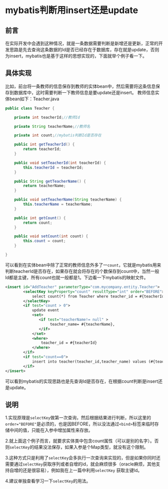 # mybatis判断用insert还是update

## 前言

在实际开发中会遇到这种情况，就是一条数据需要判断是新增还是更新，正常的开发思路是先去查询这条数据的Id是否已经存在于数据库，存在就是update，否则为insert，mybatis也是基于这样的思想实现的，下面就举个例子看一下。

## 具体实现

比如，前台将一条教师的信息保存到教师的实体bean中，然后需要将这条信息保存到数据库中，这时需要判断一下教师信息是要update还是insert。 
教师信息实体bean如下：Teacher.java

```java
public class Teacher {

    private int teacherId;//教师Id

    private String teacherName;//教师名

    private int count;//mybatis判断Id是否存在

    public int getTeacherId() {
        return teacherId;
    }

    public void setTeacherId(int teacherId) {
        this.teacherId = teacherId;
    }

    public String getTeacherName() {
        return teacherName;
    }

    public void setTeacherName(String teacherName) {
        this.teacherName = teacherName;
    }

    public int getCount() {
        return count;
    }

    public void setCount(int count) {
        this.count = count;
    }

}
```

可以看到在实体bean中除了正常的教师信息外多了一`count`，它就是mybatis用来判断teacherId是否存在，如果存在就会将存在的个数保存到count中，当然一般Id都是主键，所有count也就一般都是1。下边看一下mybatis的映射文件。

```xml
<insert id="AddTeacher" parameterType="com.mycompany.entity.Teacher">
        <selectKey keyProperty="count" resultType="int" order="BEFORE">
            select count(*) from Teacher where teacher_id = #{teacherId}
        </selectKey>
        <if test="count > 0">
            update event
            <set>
               <if test="teacherName!= null" >  
                    teacher_name= #{teacherName},
               </if>
            </set>
            <where>
                teacher_id = #{teacherId}
            </where>
        </if>
        <if test="count==0">
            insert into teacher(teacher_id,teacher_name) values (#{teacherId},#{teacherName})
        </if>
</insert>
```

可以看到mybatis的实现思路也是先查询Id是否存在，在根据count判断是insert还是update。

## 说明

1.实现原理是`selectKey`做第一次查询，然后根据结果进行判断，所以这里的`order="BEFORE"`是必须的，也是因BEFORE，所以没法通过`<bind>`标签来临时存储中间的值，只能在入参中增加属性来存放。

2.就上面这个例子而言，就要求实体类中包含count属性（可以是别的名字）。否则`selectKey`的结果没法保存，如果入参是个Map类型，就没有这个限制。

3.这种方式只是利用了`selectKey`会多执行一次查询来实现的，但是如果你同时还需要通过`selectKey`获取序列或者自增的id，就会麻烦很多（oracle麻烦，其他支持自增的还是很容易），例如我在上一篇中利用`selectKey` 获取主键Id。

4.建议单独查看学习一下`selectKey`的用法。
